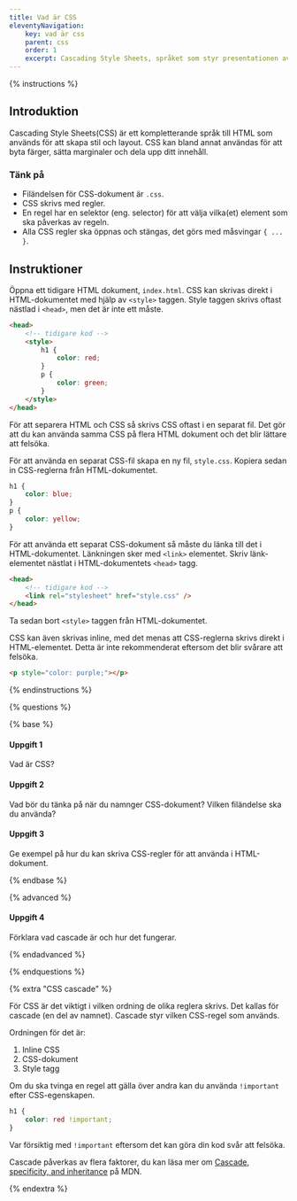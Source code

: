 ```yaml
---
title: Vad är CSS
eleventyNavigation:
    key: vad är css
    parent: css
    order: 1
    excerpt: Cascading Style Sheets, språket som styr presentationen av HTML.
---
```


{% instructions %}

## Introduktion

Cascading Style Sheets(CSS) är ett kompletterande språk till HTML som används för att skapa stil och layout. CSS kan bland annat användas för att byta färger, sätta marginaler och dela upp ditt innehåll.

### Tänk på

-   Filändelsen för CSS-dokument är `.css`.
-   CSS skrivs med regler.
-   En regel har en selektor (eng. selector) för att välja vilka(et) element som ska påverkas av regeln.
-   Alla CSS regler ska öppnas och stängas, det görs med måsvingar `{ ... }`.

## Instruktioner

Öppna ett tidigare HTML dokument, ```index.html```. CSS kan skrivas direkt i HTML-dokumentet med hjälp av `<style>` taggen. Style taggen skrivs oftast nästlad i `<head>`, men det är inte ett måste.

```html
<head>
    <!-- tidigare kod -->
    <style>
        h1 {
            color: red;
        }
        p {
            color: green;
        }
    </style>
</head>
```

För att separera HTML och CSS så skrivs CSS oftast i en separat fil. Det gör att du kan använda samma CSS på flera HTML dokument och det blir lättare att felsöka.

För att använda en separat CSS-fil skapa en ny fil, ```style.css```. Kopiera sedan in CSS-reglerna från HTML-dokumentet.

```css
h1 {
    color: blue;
}
p {
    color: yellow;
}
```

För att använda ett separat CSS-dokument så måste du länka till det i HTML-dokumentet. Länkningen sker med `<link>` elementet. Skriv länk-elementet nästlat i HTML-dokumentets `<head>` tagg. 

```html
<head>
    <!-- tidigare kod -->
    <link rel="stylesheet" href="style.css" />
</head>
```

Ta sedan bort `<style>` taggen från HTML-dokumentet.

CSS kan även skrivas inline, med det menas att CSS-reglerna skrivs direkt i HTML-elementet. Detta är inte rekommenderat eftersom det blir svårare att felsöka.

```html
<p style="color: purple;"></p>
```

{% endinstructions %}

{% questions %}

{% base %}

#### Uppgift 1

Vad är CSS?

#### Uppgift 2

Vad bör du tänka på när du namnger CSS-dokument? Vilken filändelse ska du använda?

#### Uppgift 3

Ge exempel på hur du kan skriva CSS-regler för att använda i HTML-dokument.

{% endbase %}

{% advanced %}

#### Uppgift 4

Förklara vad cascade är och hur det fungerar.

{% endadvanced %}

{% endquestions %}

{% extra "CSS cascade" %}

För CSS är det viktigt i vilken ordning de olika reglera skrivs. Det kallas för cascade (en del av namnet). Cascade styr vilken CSS-regel som används.

Ordningen för det är:

1. Inline CSS
2. CSS-dokument
3. Style tagg

Om du ska tvinga en regel att gälla över andra kan du använda `!important` efter CSS-egenskapen.

```css
h1 {
    color: red !important;
}
```

Var försiktig med `!important` eftersom det kan göra din kod svår att felsöka.

Cascade påverkas av flera faktorer, du kan läsa mer om [Cascade, specificity, and inheritance](https://developer.mozilla.org/en-US/docs/Web/CSS/Cascade) på MDN.

{% endextra %}
